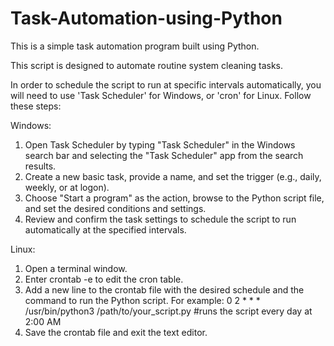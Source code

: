 # Task-Automation-using-Python

This is a simple task automation program built using Python.

This script is designed to automate routine system cleaning tasks.

In order to schedule the script to run at specific intervals automatically, you will need to use 'Task Scheduler' for Windows, or 'cron' for Linux. Follow these steps:

Windows:
1. Open Task Scheduler by typing "Task Scheduler" in the Windows search bar and selecting the "Task Scheduler" app from the search results.
2. Create a new basic task, provide a name, and set the trigger (e.g., daily, weekly, or at logon).
3. Choose "Start a program" as the action, browse to the Python script file, and set the desired conditions and settings.
4. Review and confirm the task settings to schedule the script to run automatically at the specified intervals.

Linux:
1. Open a terminal window.
2. Enter crontab -e to edit the cron table.
3. Add a new line to the crontab file with the desired schedule and the command to run the Python script. For example:
0 2 * * * /usr/bin/python3 /path/to/your_script.py #runs the script every day at 2:00 AM
4. Save the crontab file and exit the text editor.
